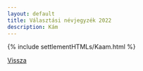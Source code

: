 ```yaml
---
layout: default
title: Választási névjegyzék 2022
description: Kám
---
```


{% include settlementHTMLs/Kaam.html %}

[Vissza](../)
